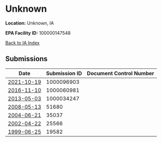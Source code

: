 # Unknown

**Location:** Unknown, IA

**EPA Facility ID:** 100000147548

[Back to IA Index](../../index.md)

## Submissions

| Date | Submission ID | Document Control Number |
|------|--------------|-------------------------|
| [2021-10-19](submissions/1000096903.md) | 1000096903 |  |
| [2016-11-10](submissions/1000060981.md) | 1000060981 |  |
| [2013-05-03](submissions/1000034247.md) | 1000034247 |  |
| [2008-05-13](submissions/51680.md) | 51680 |  |
| [2004-06-21](submissions/35037.md) | 35037 |  |
| [2002-04-22](submissions/25566.md) | 25566 |  |
| [1999-06-25](submissions/19582.md) | 19582 |  |
